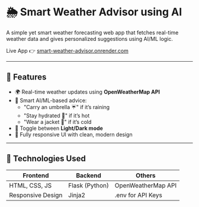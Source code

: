 # 🌦️ Smart Weather Advisor using AI

A simple yet smart weather forecasting web app that fetches real-time weather data and gives personalized suggestions using AI/ML logic.

Live App 👉 [smart-weather-advisor.onrender.com](https://smart-weather-advisor.onrender.com)

---

## 🚀 Features

- 🌍 Real-time weather updates using **OpenWeatherMap API**
- 🧠 Smart AI/ML-based advice:
  - "Carry an umbrella ☔" if it’s raining
  - "Stay hydrated 🥵" if it’s hot
  - "Wear a jacket 🧥" if it’s cold
- 🔄 Toggle between **Light/Dark mode**
- 📱 Fully responsive UI with clean, modern design

---

## 🧠 Technologies Used

| Frontend | Backend | Others |
|----------|---------|--------|
| HTML, CSS, JS | Flask (Python) | OpenWeatherMap API |
| Responsive Design | Jinja2 | .env for API Keys |


